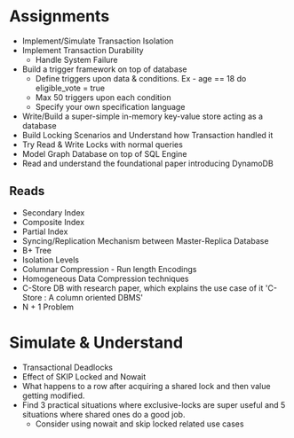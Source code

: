 # Assignments
- Implement/Simulate Transaction Isolation
- Implement Transaction Durability
    - Handle System Failure
- Build a trigger framework on top of database
    - Define triggers upon data & conditions. Ex - age == 18 do eligible_vote = true
    - Max 50 triggers upon each condition
    - Specify your own specification language
- Write/Build a super-simple in-memory key-value store
  acting as a database
- Build Locking Scenarios and Understand how Transaction handled it
- Try Read & Write Locks with normal queries
- Model Graph Database on top of SQL Engine
- Read and understand the foundational paper introducing DynamoDB

## Reads
- Secondary Index
- Composite Index
- Partial Index
- Syncing/Replication Mechanism between Master-Replica Database
- B+ Tree
- Isolation Levels
- Columnar Compression - Run length Encodings
- Homogeneous Data Compression techniques
- C-Store DB with research paper, which explains the use case of it 
  'C-Store : A column oriented DBMS'
- N + 1 Problem  


# Simulate & Understand
- Transactional Deadlocks
- Effect of SKIP Locked and Nowait
- What happens to a row after acquiring a shared lock and then value getting modified.
- Find 3 practical situations where exclusive-locks are super useful and 5 situations where shared
ones do a good job.
  - Consider using nowait and skip locked related use cases